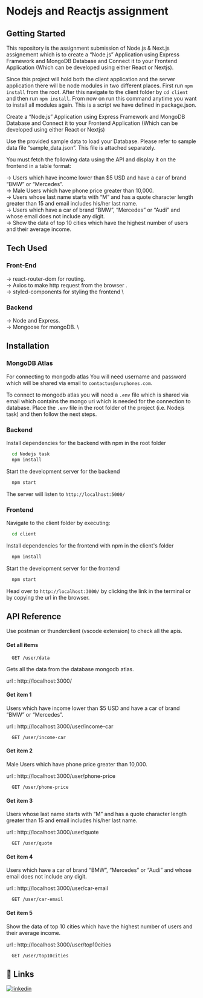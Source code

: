 # Nodejs and Reactjs assignment

## Getting Started

This repository is the assignment submission of Node.js & Next.js assignement which is to create a “Node.js” Application using Express Framework and MongoDB Database and Connect it to your Frontend Application (Which can be developed using either React or Nextjs).

Since this project will hold both the client application and the server application there will be node modules in two different places. First run `npm install` from the root. After this navigate to the client folder by `cd client` and then run `npm install`. From now on run this command anytime you want to install all modules again. This is a script we have defined in package.json.

Create a “Node.js” Application using Express Framework and MongoDB Database and Connect it to your Frontend Application (Which can be developed using either React or Nextjs)

Use the provided sample data to load your Database. Please refer to sample data file “sample_data.json”. This file is attached separately.

You must fetch the following data using the API and display it on the frontend in a table format:

-> Users which have income lower than $5 USD and have a car of brand “BMW” or “Mercedes”.\
-> Male Users which have phone price greater than 10,000.\
-> Users whose last name starts with “M” and has a quote character length greater than 15 and email includes his/her last name.\
-> Users which have a car of brand “BMW”, “Mercedes” or “Audi” and whose email does not include any digit.\
-> Show the data of top 10 cities which have the highest number of users and their average income.

## Tech Used

### Front-End

-> react-router-dom for routing. \
 -> Axios to make http request from the browser . \
 -> styled-components for styling the frontend \

### Backend

-> Node and Express. \
 -> Mongoose for mongoDB. \

## Installation

### MongoDB Atlas

For connecting to mongodb atlas You will need username and password which will be shared via email to `contactus@oruphones.com`.

To connect to mongodb atlas you will need a `.env` file which is shared via email which contains the mongo uri which is needed for the connection to database. Place the `.env` file in the root folder of the project (i.e. Nodejs task) and then follow the next steps.

### Backend

Install dependencies for the backend with npm in the root folder

```bash
  cd Nodejs task
  npm install
```

Start the development server for the backend

```bash
  npm start
```

The server will listen to `http://localhost:5000/`

### Frontend

Navigate to the client folder by executing:

```bash
  cd client
```

Install dependencies for the frontend with npm in the client's folder

```bash
  npm install
```

Start the development server for the frontend

```bash
  npm start
```

Head over to `http://localhost:3000/` by clicking the link in the terminal or by copying the url in the browser.

## API Reference

Use postman or thunderclient (vscode extension) to check all the apis.

#### Get all items

```http
  GET /user/data
```

Gets all the data from the database mongodb atlas.

url : http://localhost:3000/

#### Get item 1

Users which have income lower than $5 USD and have a car of brand “BMW” or “Mercedes”.

url : http://localhost:3000/user/income-car

```http
  GET /user/income-car
```

#### Get item 2

Male Users which have phone price greater than 10,000.

url : http://localhost:3000/user/phone-price

```http
  GET /user/phone-price
```

#### Get item 3

Users whose last name starts with “M” and has a quote character length greater than 15 and email includes his/her last name.

url : http://localhost:3000/user/quote

```http
  GET /user/quote
```

#### Get item 4

Users which have a car of brand “BMW”, “Mercedes” or “Audi” and whose email does not include any digit.

url : http://localhost:3000/user/car-email

```http
  GET /user/car-email
```

#### Get item 5

Show the data of top 10 cities which have the highest number of users and their average income.

url : http://localhost:3000/user/top10cities

```http
  GET /user/top10cities
```

## 🔗 Links

[![linkedin](https://img.shields.io/badge/linkedin-0A66C2?style=for-the-badge&logo=linkedin&logoColor=white)](https://www.linkedin.com/in/pratish-ninawe-6199b2220/)
